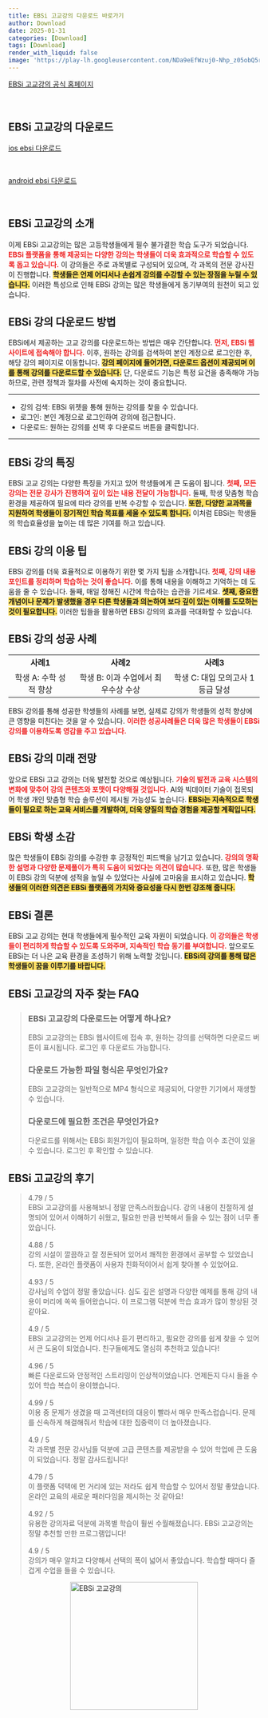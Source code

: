 ```yaml
---
title: EBSi 고교강의 다운로드 바로가기
author: Download
date: 2025-01-31
categories: [Download]
tags: [Download]
render_with_liquid: false
image: 'https://play-lh.googleusercontent.com/NDa9eEfWzuj0-Nhp_z05obQ5r5XGHYpF98Giq3Z_qOwhCvC7ASHxLljxsRhZoS7qhx58=s256-rw'
---
```

<p><a class='click-button' title='EBSi 고교강의' href='https://www.ebsi.co.kr/' rel='nofollow'>EBSi 고교강의 공식 홈페이지</a></p><br>
<h2 id='EBSi 고교강의_다운로드'>EBSi 고교강의 다운로드</h2>
<p><a class="click-button ios" title="ebsi 다운로드" href="https://apps.apple.com/kr/app/ebsi-%EA%B3%A0%EA%B5%90%EA%B0%95%EC%9D%98/id669006959" rel="nofollow">ios ebsi 다운로드</a></p><br>
<p><a class="click-button android" title="ebsi 다운로드" href="https://play.google.comhttps://play.google.com/store/apps/details?id=com.coden.android.ebs" rel="nofollow">android ebsi 다운로드</a></p><br>


<h2 id='EBSi_고교강의_소개'>EBSi 고교강의 소개</h2>

<p>이제 EBSi 고교강의는 많은 고등학생들에게 필수 불가결한 학습 도구가 되었습니다. <b><span style="color: #ee2323;">EBSi 플랫폼을 통해 제공되는 다양한 강의는 학생들이 더욱 효과적으로 학습할 수 있도록 돕고 있습니다.</span></b> 이 강의들은 주로 과목별로 구성되어 있으며, 각 과목의 전문 강사진이 진행합니다. <b><span style="background-color: #ffe066;">학생들은 언제 어디서나 손쉽게 강의를 수강할 수 있는 장점을 누릴 수 있습니다.</span></b> 이러한 특성으로 인해 EBSi 강의는 많은 학생들에게 동기부여의 원천이 되고 있습니다.</p>

<h2 id='EBSi_강의_다운로드_방법'>EBSi 강의 다운로드 방법</h2>

<p>EBSi에서 제공하는 고교 강의를 다운로드하는 방법은 매우 간단합니다. <b><span style="color: #ee2323;">먼저, EBSi 웹사이트에 접속해야 합니다.</span></b> 이후, 원하는 강의를 검색하여 본인 계정으로 로그인한 후, 해당 강의 페이지로 이동합니다. <b><span style="background-color: #ffe066;">강의 페이지에 들어가면, 다운로드 옵션이 제공되며 이를 통해 강의를 다운로드할 수 있습니다.</span></b> 단, 다운로드 기능은 특정 요건을 충족해야 가능하므로, 관련 정책과 절차를 사전에 숙지하는 것이 중요합니다.</p>

<hr />

<ul>
    <li>강의 검색: EBSi 위젯을 통해 원하는 강의를 찾을 수 있습니다.</li>
    <li>로그인: 본인 계정으로 로그인하여 강의에 접근합니다.</li>
    <li>다운로드: 원하는 강의를 선택 후 다운로드 버튼을 클릭합니다.</li>
</ul>

<hr />

<h2 id='EBSi_강의_특징'>EBSi 강의 특징</h2>

<p>EBSi 고교 강의는 다양한 특징을 가지고 있어 학생들에게 큰 도움이 됩니다. <b><span style="color: #ee2323;">첫째, 모든 강의는 전문 강사가 진행하여 깊이 있는 내용 전달이 가능합니다.</span></b> 둘째, 학생 맞춤형 학습 환경을 제공하여 필요에 따라 강의를 반복 수강할 수 있습니다. <b><span style="background-color: #ffe066;">또한, 다양한 교과목을 지원하여 학생들이 장기적인 학습 목표를 세울 수 있도록 합니다.</span></b> 이처럼 EBSi는 학생들의 학습효율성을 높이는 데 많은 기여를 하고 있습니다.</p>

<h2 id='EBSi_강의_이용팁'>EBSi 강의 이용 팁</h2>

<p>EBSi 강의를 더욱 효율적으로 이용하기 위한 몇 가지 팁을 소개합니다. <b><span style="color: #ee2323;">첫째, 강의 내용 포인트를 정리하며 학습하는 것이 좋습니다.</span></b> 이를 통해 내용을 이해하고 기억하는 데 도움을 줄 수 있습니다. 둘째, 매일 정해진 시간에 학습하는 습관을 기르세요. <b><span style="background-color: #ffe066;">셋째, 중요한 개념이나 문제가 발생했을 경우 다른 학생들과 의논하여 보다 깊이 있는 이해를 도모하는 것이 필요합니다.</span></b> 이러한 팁들을 활용하면 EBSi 강의의 효과를 극대화할 수 있습니다.</p>

<h2 id='EBSi_강의_성공_사례'>EBSi 강의 성공 사례</h2>

<table>
    <tr>
        <td style="text-align: center; height: 17px;"><b>사례1</b></td>
        <td style="text-align: center; height: 17px;"><b>사례2</b></td>
        <td style="text-align: center; height: 17px;"><b>사례3</b></td>
    </tr>
    <tr>
        <td style="text-align: center; height: 17px;">학생 A: 수학 성적 향상</td>
        <td style="text-align: center; height: 17px;">학생 B: 이과 수업에서 최우수상 수상</td>
        <td style="text-align: center; height: 17px;">학생 C: 대입 모의고사 1등급 달성</td>
    </tr>
</table>

<p>EBSi 강의를 통해 성공한 학생들의 사례를 보면, 실제로 강의가 학생들의 성적 향상에 큰 영향을 미친다는 것을 알 수 있습니다. <b><span style="color: #ee2323;">이러한 성공사례들은 더욱 많은 학생들이 EBSi 강의를 이용하도록 영감을 주고 있습니다.</span></b></p>

<h2 id='EBSi_강의_미래_전망'>EBSi 강의 미래 전망</h2>

<p>앞으로 EBSi 고교 강의는 더욱 발전할 것으로 예상됩니다. <b><span style="color: #ee2323;">기술의 발전과 교육 시스템의 변화에 맞추어 강의 콘텐츠와 포맷이 다양해질 것입니다.</span></b> AI와 빅데이터 기술이 접목되어 학생 개인 맞춤형 학습 솔루션이 제시될 가능성도 높습니다. <b><span style="background-color: #ffe066;">EBSi는 지속적으로 학생들이 필요로 하는 교육 서비스를 개발하여, 더욱 양질의 학습 경험을 제공할 계획입니다.</span></b></p>

<h2 id='EBSi_학생_소감'>EBSi 학생 소감</h2>

<p>많은 학생들이 EBSi 강의를 수강한 후 긍정적인 피드백을 남기고 있습니다. <b><span style="color: #ee2323;">강의의 명확한 설명과 다양한 문제풀이가 특히 도움이 되었다는 의견이 많습니다.</span></b> 또한, 많은 학생들이 EBSi 강의 덕분에 성적을 높일 수 있었다는 사실에 고마움을 표시하고 있습니다. <b><span style="background-color: #ffe066;">학생들의 이러한 의견은 EBSi 플랫폼의 가치와 중요성을 다시 한번 강조해 줍니다.</span></b></p>

<h2 id='EBSi_결론'>EBSi 결론</h2>

<p>EBSi 고교 강의는 현대 학생들에게 필수적인 교육 자원이 되었습니다. <b><span style="color: #ee2323;">이 강의들은 학생들이 편리하게 학습할 수 있도록 도와주며, 지속적인 학습 동기를 부여합니다.</span></b> 앞으로도 EBSi는 더 나은 교육 환경을 조성하기 위해 노력할 것입니다. <b><span style="background-color: #ffe066;">EBSi의 강의를 통해 많은 학생들이 꿈을 이루기를 바랍니다.</span></b></p>


<h2 id='EBSi 고교강의_자주_찾는_FAQ'>EBSi 고교강의 자주 찾는 FAQ</h2>
<div itemscope="" itemtype="https://schema.org/FAQPage"> 
<blockquote> 
<div itemscope="" itemprop="mainEntity" itemtype="https://schema.org/Question"> 
<h3 itemprop="name">EBSi 고교강의 다운로드는 어떻게 하나요?</h3> 
<div itemscope="" itemprop="acceptedAnswer" itemtype="https://schema.org/Answer"> 
<span itemprop="text"> 
<p>EBSi 고교강의는 EBSi 웹사이트에 접속 후, 원하는 강의를 선택하면 다운로드 버튼이 표시됩니다. 로그인 후 다운로드 가능합니다.</p> 
</span> 
</div> 
</div> 

<div itemscope="" itemprop="mainEntity" itemtype="https://schema.org/Question"> 
<h3 itemprop="name">다운로드 가능한 파일 형식은 무엇인가요?</h3> 
<div itemscope="" itemprop="acceptedAnswer" itemtype="https://schema.org/Answer"> 
<span itemprop="text"> 
<p>EBSi 고교강의는 일반적으로 MP4 형식으로 제공되어, 다양한 기기에서 재생할 수 있습니다.</p> 
</span> 
</div> 
</div> 

<div itemscope="" itemprop="mainEntity" itemtype="https://schema.org/Question"> 
<h3 itemprop="name">다운로드에 필요한 조건은 무엇인가요?</h3> 
<div itemscope="" itemprop="acceptedAnswer" itemtype="https://schema.org/Answer"> 
<span itemprop="text"> 
<p>다운로드를 위해서는 EBSi 회원가입이 필요하며, 일정한 학습 이수 조건이 있을 수 있습니다. 로그인 후 확인할 수 있습니다.</p> 
</span> 
</div> 
</div> 
</blockquote> 
</div>
<h2 id='EBSi 고교강의_후기'>EBSi 고교강의 후기</h2>
<div itemscope itemtype="https://schema.org/Product">
  <blockquote>
  <div itemprop="review" itemscope itemtype="https://schema.org/Review">
      <div itemprop="reviewRating" itemscope itemtype="https://schema.org/Rating"> <span itemprop="ratingValue">4.79</span> / <span itemprop="bestRating">5</span> </div>
      <span itemprop="reviewBody">EBSi 고교강의를 사용해보니 정말 만족스러웠습니다. 강의 내용이 친절하게 설명되어 있어서 이해하기 쉬웠고, 필요한 만큼 반복해서 들을 수 있는 점이 너무 좋았습니다.</span>
  </div>
  <br>
  <div itemprop="review" itemscope itemtype="https://schema.org/Review">
      <div itemprop="reviewRating" itemscope itemtype="https://schema.org/Rating"> <span itemprop="ratingValue">4.88</span> / <span itemprop="bestRating">5</span> </div>
      <span itemprop="reviewBody">강의 시설이 깔끔하고 잘 정돈되어 있어서 쾌적한 환경에서 공부할 수 있었습니다. 또한, 온라인 플랫폼이 사용자 친화적이어서 쉽게 찾아볼 수 있었어요.</span>
  </div>
  <br>
  <div itemprop="review" itemscope itemtype="https://schema.org/Review">
      <div itemprop="reviewRating" itemscope itemtype="https://schema.org/Rating"> <span itemprop="ratingValue">4.93</span> / <span itemprop="bestRating">5</span> </div>
      <span itemprop="reviewBody">강사님의 수업이 정말 좋았습니다. 심도 깊은 설명과 다양한 예제를 통해 강의 내용이 머리에 쏙쏙 들어왔습니다. 이 프로그램 덕분에 학습 효과가 많이 향상된 것 같아요.</span>
  </div>
  <br>
  <div itemprop="review" itemscope itemtype="https://schema.org/Review">
      <div itemprop="reviewRating" itemscope itemtype="https://schema.org/Rating"> <span itemprop="ratingValue">4.9</span> / <span itemprop="bestRating">5</span> </div>
      <span itemprop="reviewBody">EBSi 고교강의는 언제 어디서나 듣기 편리하고, 필요한 강의를 쉽게 찾을 수 있어서 큰 도움이 되었습니다. 친구들에게도 열심히 추천하고 있습니다!</span>
  </div>
  <br>
  <div itemprop="review" itemscope itemtype="https://schema.org/Review">
      <div itemprop="reviewRating" itemscope itemtype="https://schema.org/Rating"> <span itemprop="ratingValue">4.96</span> / <span itemprop="bestRating">5</span> </div>
      <span itemprop="reviewBody">빠른 다운로드와 안정적인 스트리밍이 인상적이었습니다. 언제든지 다시 들을 수 있어 학습 복습이 용이했습니다.</span>
  </div>
  <br>
  <div itemprop="review" itemscope itemtype="https://schema.org/Review">
      <div itemprop="reviewRating" itemscope itemtype="https://schema.org/Rating"> <span itemprop="ratingValue">4.99</span> / <span itemprop="bestRating">5</span> </div>
      <span itemprop="reviewBody">이용 중 문제가 생겼을 때 고객센터의 대응이 빨라서 매우 만족스럽습니다. 문제를 신속하게 해결해줘서 학습에 대한 집중력이 더 높아졌습니다.</span>
  </div>
  <br>
  <div itemprop="review" itemscope itemtype="https://schema.org/Review">
      <div itemprop="reviewRating" itemscope itemtype="https://schema.org/Rating"> <span itemprop="ratingValue">4.9</span> / <span itemprop="bestRating">5</span> </div>
      <span itemprop="reviewBody">각 과목별 전문 강사님들 덕분에 고급 콘텐츠를 제공받을 수 있어 학업에 큰 도움이 되었습니다. 정말 감사드립니다!</span>
  </div>
  <br>
  <div itemprop="review" itemscope itemtype="https://schema.org/Review">
      <div itemprop="reviewRating" itemscope itemtype="https://schema.org/Rating"> <span itemprop="ratingValue">4.79</span> / <span itemprop="bestRating">5</span> </div>
      <span itemprop="reviewBody">이 플랫폼 덕택에 먼 거리에 있는 저라도 쉽게 학습할 수 있어서 정말 좋았습니다. 온라인 교육의 새로운 패러다임을 제시하는 것 같아요!</span>
  </div>
  <br>
  <div itemprop="review" itemscope itemtype="https://schema.org/Review">
      <div itemprop="reviewRating" itemscope itemtype="https://schema.org/Rating"> <span itemprop="ratingValue">4.92</span> / <span itemprop="bestRating">5</span> </div>
      <span itemprop="reviewBody">유용한 강의자료 덕분에 과목별 학습이 훨씬 수월해졌습니다. EBSi 고교강의는 정말 추천할 만한 프로그램입니다!</span>
  </div>
  <br>
  <div itemprop="review" itemscope itemtype="https://schema.org/Review">
      <div itemprop="reviewRating" itemscope itemtype="https://schema.org/Rating"> <span itemprop="ratingValue">4.9</span> / <span itemprop="bestRating">5</span> </div>
      <span itemprop="reviewBody">강의가 매우 알차고 다양해서 선택의 폭이 넓어서 좋았습니다. 학습할 때마다 즐겁게 수업을 들을 수 있습니다.</span>
  </div>
  </blockquote>
</div>
<figure class="image" style="display: flex; justify-content: center; align-items: center; margin: 0;"><img src="https://play-lh.googleusercontent.com/NDa9eEfWzuj0-Nhp_z05obQ5r5XGHYpF98Giq3Z_qOwhCvC7ASHxLljxsRhZoS7qhx58=s256-rw" alt="EBSi 고교강의" width="256" height="256" style="max-width: 100%; height: auto;"></figure>